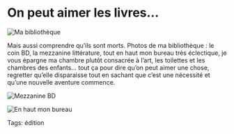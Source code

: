 # On peut aimer les livres…



![Ma bibliothèque](http://blog.tcrouzet.comhttps://tcrouzet.com/images_tc/2009/11/biblio1.jpg)

Mais aussi comprendre qu’ils sont morts. Photos de ma bibliothèque : le coin BD, la mezzanine littérature, tout en haut mon bureau très éclectique, je vous épargne ma chambre plutôt consacrée à l’art, les toilettes et les chambres des enfants… tout ça pour dire qu’on peut aimer une chose, regretter qu’elle disparaisse tout en sachant que c’est une nécessité et qu’une nouvelle aventure commence.<span id="more-12086"></span>

![Mezzanine BD](http://blog.tcrouzet.comhttps://tcrouzet.com/images_tc/2009/11/biblio2.jpg)

![En haut mon bureau](http://blog.tcrouzet.comhttps://tcrouzet.com/images_tc/2009/11/biblio3.jpg)

Tags: édition